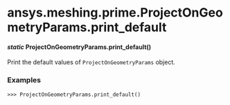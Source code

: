<a id="ansys-meshing-prime-projectongeometryparams-print-default"></a>

# ansys.meshing.prime.ProjectOnGeometryParams.print_default

<a id="ansys.meshing.prime.ProjectOnGeometryParams.print_default"></a>

#### *static* ProjectOnGeometryParams.print_default()

Print the default values of `ProjectOnGeometryParams` object.

### Examples

```pycon
>>> ProjectOnGeometryParams.print_default()
```

<!-- !! processed by numpydoc !! -->
